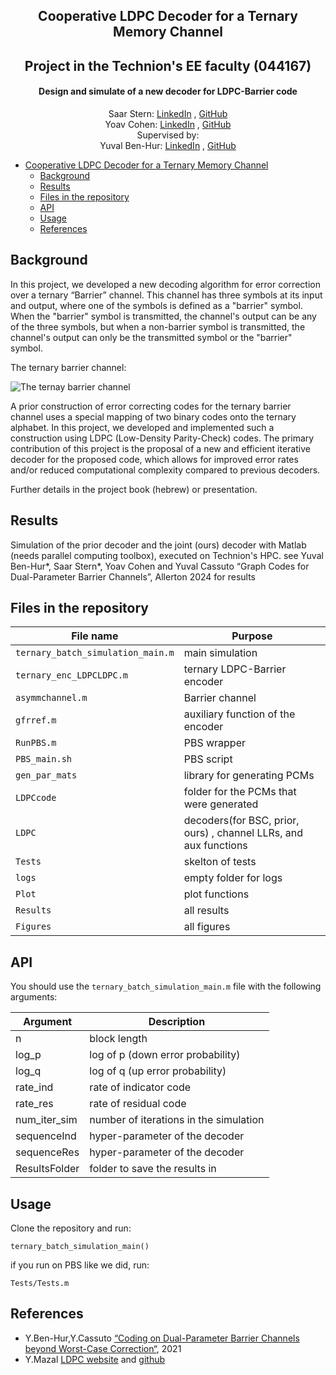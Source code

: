 <h2 align="center">Cooperative LDPC Decoder for a Ternary Memory Channel</h2> 
<h2 align="center">Project in the Technion's EE faculty (044167)</h2> 
<h4 align="center">Design  and simulate of a new decoder for LDPC-Barrier code</h4> 


  <p align="center">
    Saar Stern: <a href="https://www.linkedin.com/in/saar-stern-a43413246/">LinkedIn</a> , <a href="https://github.com/saarst">GitHub</a>
  <br>
    Yoav Cohen: <a href="https://www.linkedin.com/in/cohen-yoav/">LinkedIn</a> , <a href="https://github.com/yoavcohe">GitHub</a>
  <br>
  Supervised by:
 <br>
    Yuval Ben-Hur: <a href="https://www.linkedin.com/in/yuval-ben-hur-16880912a/">LinkedIn</a> , <a href="https://github.com/benhuryuval">GitHub</a>
 </p>

- [Cooperative LDPC Decoder for a Ternary Memory Channel](#Cooperative-LDPC-Decoder-for-a-Ternary-Memory-Channel)
  * [Background](#background)
  * [Results](#results)
  * [Files in the repository](#files-in-the-repository)
  * [API](#api)
  * [Usage](#usage)
  * [References](#references)

## Background
In this project, we developed a new decoding algorithm for error correction over a ternary “Barrier” channel. This channel has three symbols at its input and output, where one of the symbols is defined as a "barrier" symbol. When the "barrier" symbol is transmitted, the channel's output can be any of the three symbols, but when a non-barrier symbol is transmitted, the channel's output can only be the transmitted symbol or the "barrier" symbol.

The ternary barrier channel:

![The ternay barrier channel](https://github.com/saarst/TriLDPC/blob/main/Figures/readme/Ternary_Barrier_Channel.png)

A prior construction of error correcting codes for the ternary barrier channel uses a special mapping of two binary codes onto the ternary alphabet. In this project, we developed and implemented such a construction using LDPC (Low-Density Parity-Check) codes. The primary contribution of this project is the proposal of a new and efficient iterative decoder for the proposed code, which allows for improved error rates and/or reduced computational complexity compared to previous decoders.

Further details in the project book (hebrew) or presentation.

## Results
Simulation of the prior decoder and the joint (ours) decoder with Matlab (needs parallel computing toolbox), executed on Technion's HPC.
see Yuval Ben-Hur*, Saar Stern*, Yoav Cohen and Yuval Cassuto “Graph Codes for Dual-Parameter Barrier Channels”, Allerton 2024 for results


## Files in the repository

| File name                                                     | Purpose                                                                                                                                       |
|---------------------------------------------------------------|-----------------------------------------------------------------------------------------------------------------------------------------------|
| `ternary_batch_simulation_main.m`                         | main simulation                                                                                                              |
| `ternary_enc_LDPCLDPC.m`                                               | ternary LDPC-Barrier encoder                                                                                                  |
| `asymmchannel.m`                                               | Barrier channel                                                                                          |
| `gfrref.m`                                                 | auxiliary function of the encoder                                                                         |
| `RunPBS.m`                                                 | PBS wrapper                                           |
| `PBS_main.sh`                                                | PBS script                                     |
| `gen_par_mats`                                                    | library for generating PCMs   |
| `LDPCcode`                                                    | folder for the PCMs that were generated   |
| `LDPC`                                                    | decoders(for BSC, prior, ours) , channel LLRs, and aux functions|
| `Tests`                                        | skelton of tests
| `logs`                                        | empty folder for logs
| `Plot`                                        | plot functions
| `Results`                                        | all results
| `Figures`                                        | all figures

## API
You should use the `ternary_batch_simulation_main.m` file with the following arguments:


|Argument                 | Description                                 |
|-------------------------|---------------------------------------------|
|  n |           block length
|  log_p |   log of p (down error probability)
|  log_q |   log of q (up error probability)
|  rate_ind  | rate of indicator code
|  rate_res  | rate of residual code
|  num_iter_sim | number of iterations in the simulation
|  sequenceInd | hyper-parameter of the decoder
|  sequenceRes | hyper-parameter of the decoder
|  ResultsFolder | folder to save the results in|

## Usage

Clone the repository and run:
```
ternary_batch_simulation_main()
```
if you run on PBS like we did, run:
```
Tests/Tests.m
```

## References

* Y.Ben-Hur,Y.Cassuto [“Coding on Dual-Parameter Barrier Channels beyond Worst-Case Correction“](https://ieeexplore.ieee.org/document/9685188), 2021
* Y.Mazal [LDPC website](https://yairmz.github.io/LDPC/ldpc_overview/log_spa.html) and [github](https://github.com/YairMZ/belief_propagation)






